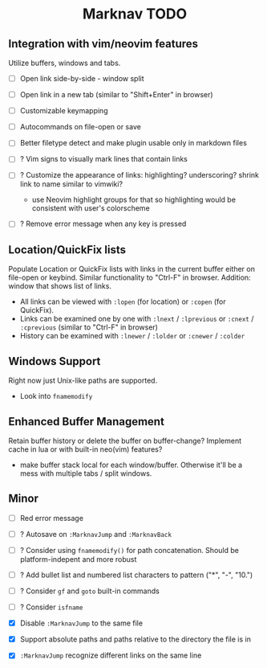 <div align="center">

# Marknav TODO

</div>

## Integration with vim/neovim features

Utilize buffers, windows and tabs.

- [ ] Open link side-by-side - window split
- [ ] Open link in a new tab (similar to "Shift+Enter" in browser)
- [ ] Customizable keymapping
- [ ] Autocommands on file-open or save
- [ ] Better filetype detect and make plugin usable only in markdown files

- [ ] ? Vim signs to visually mark lines that contain links
- [ ] ? Customize the appearance of links: highlighting? underscoring? shrink link to name similar to vimwiki?
    * use Neovim highlight groups for that so highlighting would be consistent with user's colorscheme
- [ ] ? Remove error message when any key is pressed

## Location/QuickFix lists

Populate Location or QuickFix lists with links in the current buffer either on file-open or keybind.
Similar functionality to "Ctrl-F" in browser. Addition: window that shows list of links.

- All links can be viewed with `:lopen` (for location) or `:copen` (for QuickFix).
- Links can be examined one by one with `:lnext` / `:lprevious` or `:cnext` / `:cprevious` (similar to "Ctrl-F" in browser)
- History can be examined with `:lnewer` / `:lolder` or `:cnewer` / `:colder`

## Windows Support

Right now just Unix-like paths are supported.

- Look into `fnamemodify`

## Enhanced Buffer Management

Retain buffer history or delete the buffer on buffer-change?
Implement cache in lua or with built-in neo(vim) features?

- make buffer stack local for each window/buffer. Otherwise it'll be a mess with multiple tabs / split windows.

## Minor

- [ ] Red error message

- [ ] ? Autosave on `:MarknavJump` and `:MarknavBack`
- [ ] ? Consider using `fnamemodify()` for path concatenation. Should be platform-indepent and more robust
- [ ] ? Add bullet list and numbered list characters to pattern ("*", "-", "10.")
- [ ] ? Consider `gf` and `goto` built-in commands
- [ ] ? Consider `isfname`

- [x] Disable `:MarknavJump` to the same file
- [x] Support absolute paths and paths relative to the directory the file is in
- [x] `:MarknavJump` recognize different links on the same line

